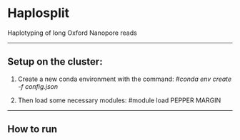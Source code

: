 # Haplosplit
Haplotyping of long Oxford Nanopore reads

---
## Setup on the cluster:

1. Create a new conda environment with the command:  *#conda env create -f config.json*
  
2. Then load some necessary modules:  #module load PEPPER MARGIN

---
## How to run




